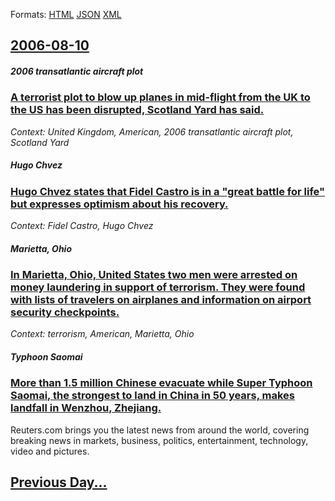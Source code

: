 
Formats: [HTML](2006/08/10/index.html)  [JSON](2006/08/10/index.json)  [XML](2006/08/10/index.xml)  

## [2006-08-10](/news/2006/08/10/index.md)

##### 2006 transatlantic aircraft plot
### [ A terrorist plot to blow up planes in mid-flight from the UK to the US has been disrupted, Scotland Yard has said. ](/news/2006/08/10/a-terrorist-plot-to-blow-up-planes-in-mid-flight-from-the-uk-to-the-us-has-been-disrupted-scotland-yard-has-said.md)
_Context: United Kingdom, American, 2006 transatlantic aircraft plot, Scotland Yard_

##### Hugo Chvez
### [ Hugo Chvez states that Fidel Castro is in a "great battle for life" but expresses optimism about his recovery. ](/news/2006/08/10/hugo-chavez-states-that-fidel-castro-is-in-a-great-battle-for-life-but-expresses-optimism-about-his-recovery.md)
_Context: Fidel Castro, Hugo Chvez_

##### Marietta, Ohio
### [ In Marietta, Ohio, United States two men were arrested on money laundering in support of terrorism. They were found with lists of travelers on airplanes and information on airport security checkpoints. ](/news/2006/08/10/in-marietta-ohio-united-states-two-men-were-arrested-on-money-laundering-in-support-of-terrorism-they-were-found-with-lists-of-travelers.md)
_Context: terrorism, American, Marietta, Ohio_

##### Typhoon Saomai
### [ More than 1.5 million Chinese evacuate while Super Typhoon Saomai, the strongest to land in China in 50 years, makes landfall in Wenzhou, Zhejiang. ](/news/2006/08/10/more-than-1-5-million-chinese-evacuate-while-super-typhoon-saomai-the-strongest-to-land-in-china-in-50-years-makes-landfall-in-wenzhou-z.md)
Reuters.com brings you the latest news from around the world, covering breaking news in markets, business, politics, entertainment, technology, video and pictures.

## [Previous Day...](/news/2006/08/9/index.md)

